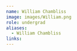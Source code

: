 ```yaml
---
name: William Chambliss
image: images/William.png
role: undergrad
aliases:
  - William Chambliss
links:
---
```


